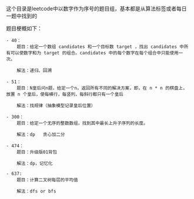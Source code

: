 这个目录是leetcode中以数字作为序号的题目组，基本都是从算法标签或者每日一题中找到的

题目梗概如下：

    - 40：
        题目：给定一个数组 candidates 和一个目标数 target ，找出 candidates 中所有可以使数字和为 target 的组合。candidates 中的每个数字在每个组合中只能使用一次。

        解法：递归、回溯

    - 51：
        题目：N皇后问n题，给定一个n，返回所有不同的解决方案，即，在 n * n 的棋盘上，放置 n 个皇后，使每横行，每竖列，每斜行都只有一个皇后

        解法：找规律（抽象模型记录皇后位置）

    - 300：
        题目：给定一个无序的整数数组，找到其中最长上升子序列的长度。

        解法：dp   贪心加二分

    - 474：
        题目：升级版01背包

        解法：dp，记忆化

    - 637:
        题目：计算二叉树每层的平均值

        解法：dfs or bfs

    
